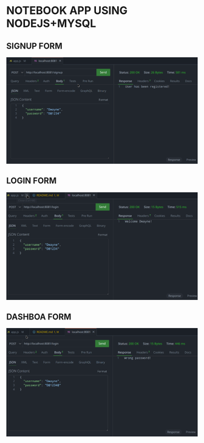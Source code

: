 # NOTEBOOK APP USING NODEJS+MYSQL

## SIGNUP FORM

![Screenshoot 1](./public/images/notes-01-signup.png)

## LOGIN FORM

![Screenshoot 2](./public/images/notes-02-login.png)

## DASHBOA FORM

![Screenshoot 3](./public/images/notes-03-incorrect.png)